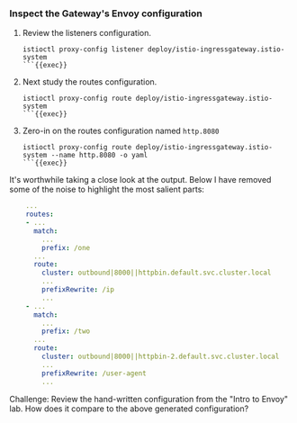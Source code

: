 ### Inspect the Gateway's Envoy configuration

1. Review the listeners configuration.

    ```shell
    istioctl proxy-config listener deploy/istio-ingressgateway.istio-system
    ```{{exec}}

1. Next study the routes configuration.

    ```shell
    istioctl proxy-config route deploy/istio-ingressgateway.istio-system
    ```{{exec}}

1. Zero-in on the routes configuration named `http.8080`

    ```shell
    istioctl proxy-config route deploy/istio-ingressgateway.istio-system --name http.8080 -o yaml
    ```{{exec}}

It's worthwhile taking a close look at the output. Below I have removed some of the noise to highlight the most salient parts:

```yaml
    ...
    routes:
    - ...
      match:
        ...
        prefix: /one
      ...
      route:
        cluster: outbound|8000||httpbin.default.svc.cluster.local
        ...
        prefixRewrite: /ip
        ...
    - ...
      match:
        ...
        prefix: /two
      ...
      route:
        cluster: outbound|8000||httpbin-2.default.svc.cluster.local
        ...
        prefixRewrite: /user-agent
        ...
```

Challenge: Review the hand-written configuration from the "Intro to Envoy" lab.  How does it compare to the above generated configuration?
